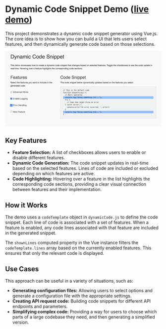 # Dynamic Code Snippet Demo ([live demo](https://zackakil.github.io/dynamic-code-snippit/))

This project demonstrates a dynamic code snippet generator using Vue.js. The core idea is to show how you can build a UI that lets users select features, and then dynamically generate code based on those selections.

![screenshot](dynamic%20snippit.png)

## Key Features

*   **Feature Selection:**  A list of checkboxes allows users to enable or disable different features.
*   **Dynamic Code Generation:** The code snippet updates in real-time based on the selected features.  Lines of code are included or excluded depending on which features are active.
*   **Code Highlighting:**  Hovering over a feature in the list highlights the corresponding code sections, providing a clear visual connection between features and their implementation.

## How it Works

The demo uses a `codeTemplate` object in `dynamicCode.js` to define the code snippet. Each line of code is associated with a set of features.  When a feature is enabled, any code lines associated with that feature are included in the generated snippet.

The `shownLines` computed property in the Vue instance filters the `codeTemplate.lines` array based on the currently enabled features. This ensures that only the relevant code is displayed.

## Use Cases

This approach can be useful in a variety of situations, such as:

*   **Generating configuration files:** Allowing users to select options and generate a configuration file with the appropriate settings.
*   **Creating API request code:** Building code snippets for different API endpoints and parameters.
*   **Simplifying complex code:**  Providing a way for users to choose which parts of a large codebase they need, and then generating a simplified version.

